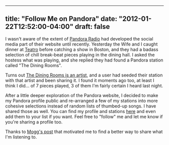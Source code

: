 
---
title: "Follow Me on Pandora"
date: "2012-01-22T12:52:00-04:00"
draft: false
---

I wasn't aware of the extent of [Pandora Radio](http://pandora.com) had developed the social media part of their website until recently. Yesterday the Wife and I caught dinner at <a href="http://www.teatroboston.com/#/home">Teatro</a> before catching a show in Boston, and they had a badass selection of chill break-beat pieces playing in the dining hall. I asked the hostess what was playing, and she replied they had found a Pandora station called "The Dining Rooms". 

Turns out <a href="http://www.thediningrooms.org/">The Dining Rooms is an artist</a>, and a user had seeded their station with that artist and been sharing it. I found it moments ago too, at least I think I did... of 7 pieces played, 3 of them I'm fairly certain I heard last night.

After a little deeper exploration of the Pandora website, I decided to make my Pandora profile public and re-arranged a few of my stations into more cohesive selections instead of random lists of thumbed-up songs. I have shared those as well. You can find my profile and stations <a href="http://www.pandora.com/#!/profile/activity/brolem">here</a> and even add them to your list if you want. Feel free to "follow" me and let me know if you're sharing a profile too.

Thanks to <a href="http://www.brolem.net/brolem/node/808">Mogg's post</a> that motivated me to find a better way to share what I'm listening to.

